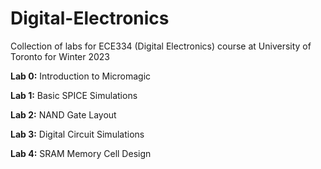 # Digital-Electronics
Collection of labs for ECE334 (Digital Electronics) course at University of Toronto for Winter 2023

**Lab 0:** Introduction to Micromagic

**Lab 1:** Basic SPICE Simulations

**Lab 2:** NAND Gate Layout

**Lab 3:** Digital Circuit Simulations

**Lab 4:** SRAM Memory Cell Design
